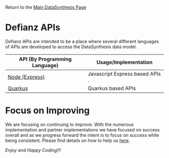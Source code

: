 Return to the <a href="https://github.com/Project-Herophilus/Defianz" target="_blank">Main DataSynthesis Page</a>

# Defianz APIs
Defianz APIs are intended to be a place where several different languages of APIs are developed
to access the DataSynthesis data model.

| API (By Programming Language)                                                                               |Usage/Implementation |
|-------------------------------------------------------------------------------------------------------------|----------|
| [Node (Express)](https://github.com/Project-Herophilus/Defianz/tree/main/DataTier-APIs/Node-APIs/README.md) |Javascript Express based APIs .|
| [Quarkus](https://github.com/Project-Herophilus/Defianz/tree/main/DataTier-APIs/Quarkus-APIs/README.md)     |Quarkus based APIs|

# Focus on Improving
We are focusing on continuing to improve. With the numerous implementation and partner implementations we
have focused on success overall and as we progress forward the intent is to focus on success while being consistent.
Please find details on how to help us [here](https://github.com/Project-Herophilus/Project-Herophilus-Assets/blob/main/OngoingEnhancements.md).


*Enjoy and Happy Coding!!!*
